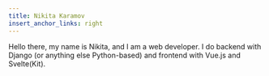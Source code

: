 ```yaml
---
title: Nikita Karamov
insert_anchor_links: right
---
```


Hello there, my name is Nikita, and I am a web developer. I do backend with
Django (or anything else Python-based) and frontend with Vue.js and Svelte(Kit).
